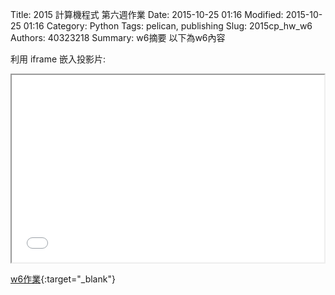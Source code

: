 Title: 2015 計算機程式 第六週作業
Date: 2015-10-25 01:16
Modified: 2015-10-25 01:16
Category: Python
Tags: pelican, publishing
Slug: 2015cp_hw_w6
Authors: 40323218
Summary: w6摘要
以下為w6內容

利用 iframe 嵌入投影片:

<iframe src="40323218_cp_w6.html" width="500" height="300"></iframe>

[w6作業](40323218_cp_w6.html){:target="_blank"}

